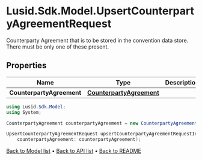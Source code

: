 # Lusid.Sdk.Model.UpsertCounterpartyAgreementRequest
Counterparty Agreement that is to be stored in the convention data store.  There must be only one of these present.

## Properties

Name | Type | Description | Notes
------------ | ------------- | ------------- | -------------
**CounterpartyAgreement** | [**CounterpartyAgreement**](CounterpartyAgreement.md) |  | 

```csharp
using Lusid.Sdk.Model;
using System;

CounterpartyAgreement counterpartyAgreement = new CounterpartyAgreement();

UpsertCounterpartyAgreementRequest upsertCounterpartyAgreementRequestInstance = new UpsertCounterpartyAgreementRequest(
    counterpartyAgreement: counterpartyAgreement);
```

[Back to Model list](../README.md#documentation-for-models) &#8226; [Back to API list](../README.md#documentation-for-api-endpoints) &#8226; [Back to README](../README.md)
